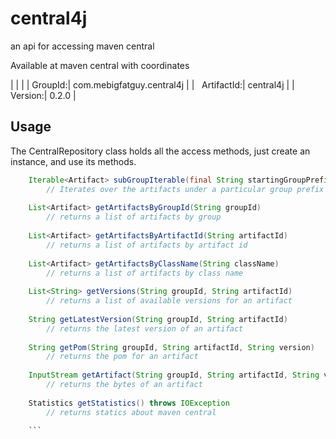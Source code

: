 central4j
=========

an api for accessing maven central


Available at maven central with coordinates

|                 |                             |
|         GroupId:| com.mebigfatguy.central4j   |
|      ArtifactId:| central4j                   |
|         Version:| 0.2.0                       |


## Usage ##

The CentralRepository class holds all the access methods, just create an instance, and use its methods.

```java
    Iterable<Artifact> subGroupIterable(final String startingGroupPrefix);
		// Iterates over the artifacts under a particular group prefix
    	
    List<Artifact> getArtifactsByGroupId(String groupId)
    	// returns a list of artifacts by group
    	
    List<Artifact> getArtifactsByArtifactId(String artifactId)
    	// returns a list of artifacts by artifact id
    	
    List<Artifact> getArtifactsByClassName(String className)
    	// returns a list of artifacts by class name
    	
    List<String> getVersions(String groupId, String artifactId)
    	// returns a list of available versions for an artifact
    	
    String getLatestVersion(String groupId, String artifactId)
    	// returns the latest version of an artifact
    	
    String getPom(String groupId, String artifactId, String version)
    	// returns the pom for an artifact
    	
    InputStream getArtifact(String groupId, String artifactId, String version)
    	// returns the bytes of an artifact
    	
    Statistics getStatistics() throws IOException
    	// returns statics about maven central
    	
    ```
